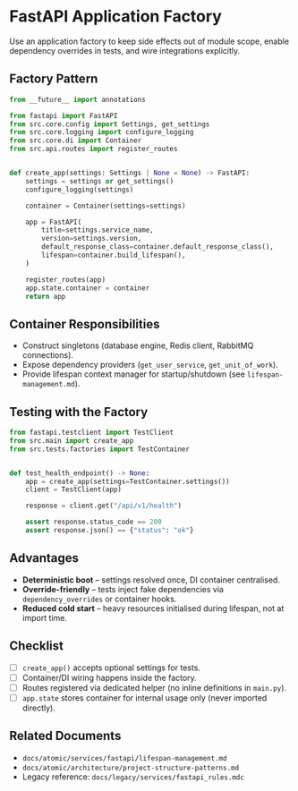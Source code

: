 # FastAPI Application Factory

Use an application factory to keep side effects out of module scope, enable dependency overrides in tests, and wire integrations explicitly.

## Factory Pattern

```python
from __future__ import annotations

from fastapi import FastAPI
from src.core.config import Settings, get_settings
from src.core.logging import configure_logging
from src.core.di import Container
from src.api.routes import register_routes


def create_app(settings: Settings | None = None) -> FastAPI:
    settings = settings or get_settings()
    configure_logging(settings)

    container = Container(settings=settings)

    app = FastAPI(
        title=settings.service_name,
        version=settings.version,
        default_response_class=container.default_response_class(),
        lifespan=container.build_lifespan(),
    )

    register_routes(app)
    app.state.container = container
    return app
```

## Container Responsibilities

- Construct singletons (database engine, Redis client, RabbitMQ connections).
- Expose dependency providers (`get_user_service`, `get_unit_of_work`).
- Provide lifespan context manager for startup/shutdown (see `lifespan-management.md`).

## Testing with the Factory

```python
from fastapi.testclient import TestClient
from src.main import create_app
from src.tests.factories import TestContainer


def test_health_endpoint() -> None:
    app = create_app(settings=TestContainer.settings())
    client = TestClient(app)

    response = client.get("/api/v1/health")

    assert response.status_code == 200
    assert response.json() == {"status": "ok"}
```

## Advantages

- **Deterministic boot** – settings resolved once, DI container centralised.
- **Override-friendly** – tests inject fake dependencies via `dependency_overrides` or container hooks.
- **Reduced cold start** – heavy resources initialised during lifespan, not at import time.

## Checklist

- [ ] `create_app()` accepts optional settings for tests.
- [ ] Container/DI wiring happens inside the factory.
- [ ] Routes registered via dedicated helper (no inline definitions in `main.py`).
- [ ] `app.state` stores container for internal usage only (never imported directly).

## Related Documents

- `docs/atomic/services/fastapi/lifespan-management.md`
- `docs/atomic/architecture/project-structure-patterns.md`
- Legacy reference: `docs/legacy/services/fastapi_rules.mdc`
